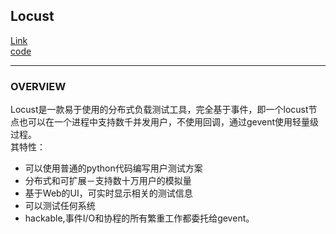 ## Locust
[Link](https://docs.locust.io/)  
[code](https://github.com/wan-h/Brainpower/blob/master/Code/Tools/Locust)

---
### OVERVIEW  
Locust是一款易于使用的分布式负载测试工具，完全基于事件，即一个locust节点也可以在一个进程中支持数千并发用户，不使用回调，通过gevent使用轻量级过程。  
其特性：  
* 可以使用普通的python代码编写用户测试方案  
* 分布式和可扩展－支持数十万用户的模拟量  
* 基于Web的UI，可实时显示相关的测试信息  
* 可以测试任何系统  
* hackable,事件I/O和协程的所有繁重工作都委托给gevent。
